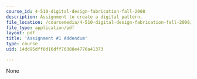 ```yaml
---
course_id: 4-510-digital-design-fabrication-fall-2008
description: Assignment to create a digital pattern.
file_location: /coursemedia/4-510-digital-design-fabrication-fall-2008/14dd95dff0d16dff76380e4776a41373_assn1b.pdf
file_type: application/pdf
layout: pdf
title: 'Assignment #1 Addendum'
type: course
uid: 14dd95dff0d16dff76380e4776a41373

---
```

None